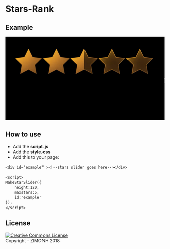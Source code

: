 # Stars-Rank

## Example
<img src="example.gif"/>

## How to use
- Add the __script.js__
- Add the __style.css__
- Add this to your page:
```
<div id="example" ><!--stars slider goes here--></div>

<script>
MakeStarSlider({
	height:120,
	maxstars:5,
	id:'example'
});
</script>
```

## License
<a rel="license" href="http://creativecommons.org/licenses/by-nc-sa/4.0/"><img alt="Creative Commons License" style="border-width:0" src="https://i.creativecommons.org/l/by-nc-sa/4.0/88x31.png" /></a><br>
Copyright - ZIMONH 2018
